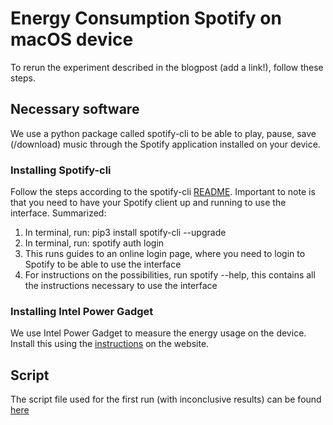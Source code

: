 # Energy Consumption Spotify on macOS device 
To rerun the experiment described in the blogpost (add a link!), follow these steps. 

## Necessary software 
We use a python package called spotify-cli to be able to play, pause, save (/download) music through the Spotify application installed on your device. 

### Installing Spotify-cli 
Follow the steps according to the spotify-cli [README](https://github.com/pwittchen/spotify-cli-linux). 
Important to note is that you need to have your Spotify client up and running to use the interface. 
Summarized:
1. In terminal, run: pip3 install spotify-cli --upgrade 
2. In terminal, run: spotify auth login 
3. This runs guides to an online login page, where you need to login to Spotify to be able to use the interface 
4. For instructions on the possibilities, run spotify --help, this contains all the instructions necessary to use the interface

### Installing Intel Power Gadget 

We use Intel Power Gadget to measure the energy usage on the device. Install this using the [instructions](https://www.intel.com/content/www/us/en/developer/articles/tool/power-gadget.html) on the website. 

## Script

The script file used for the first run (with inconclusive results) can be found [here](script_test.py)
